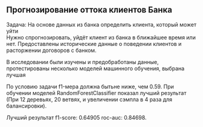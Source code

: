## Прогнозирование оттока клиентов Банка

Задача: На основе данных из банка определить клиента, который может уйти  
Нужно спрогнозировать, уйдёт клиент из банка в ближайшее время или нет. Предоставлены исторические данные о поведении клиентов и расторжении договоров с банком.

В исследовании были изучены и предобработаны данные, протестированы несколько моделей машинного обучения, выбрана лучшая

По условию задачи f1-мера должна бытьне ниже, чем 0.59.
При обучении моделей RandomForestClassifier показал лучший результат (При 12 деревьях, 20 ветвях, и увеличении сэмпла в 4 раза для балансировки).

Лучший результат f1-score: 0.64905 roc-auc: 0.84698. 
